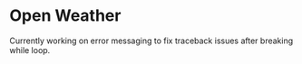 # Open Weather

Currently working on error messaging to fix traceback issues after breaking while loop.
